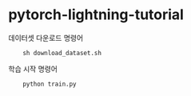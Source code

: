 # pytorch-lightning-tutorial

데이터셋 다운로드 명령어
```
    sh download_dataset.sh
```

학습 시작 명령어
``` python
    python train.py
```